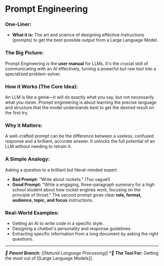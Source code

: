 # Prompt Engineering

### One-Liner:
*   **What it is:** The art and science of designing effective instructions (prompts) to get the best possible output from a Large Language Model.

### The Big Picture:
Prompt Engineering is the **user manual** for LLMs. It's the crucial skill of communicating with an AI effectively, turning a powerful but raw tool into a specialized problem-solver.

### How it Works (The Core Idea):
An LLM is like a genie—it will do exactly what you say, but not necessarily what you *mean*. Prompt engineering is about learning the precise language and structure that the model understands best to get the desired result on the first try.

### Why it Matters:
A well-crafted prompt can be the difference between a useless, confused response and a brilliant, accurate answer. It unlocks the full potential of an LLM without needing to retrain it.

### A Simple Analogy:
Asking a question to a brilliant but literal-minded expert. 
*   **Bad Prompt:** "Write about rockets." (Too vague!)
*   **Good Prompt:** "Write a engaging, three-paragraph summary for a high school student about how rocket engines work, focusing on the principle of thrust." 
The second prompt gives clear **role, format, audience, topic, and focus** instructions.

### Real-World Examples:
*   Getting an AI to write code in a specific style.
*   Designing a chatbot's personality and response guidelines.
*   Extracting specific information from a long document by asking the right questions.

---
*🌳 **Parent Branch:** [[Natural Language Processing]]*
*🍎 **The Tool For:** Getting the most out of [[Large Language Models]].
